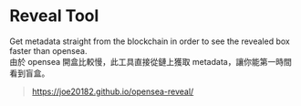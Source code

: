 # Reveal Tool

Get metadata straight from the blockchain in order to see the revealed box faster than opensea.  
由於 opensea 開盒比較慢，此工具直接從鏈上獲取 metadata，讓你能第一時間看到盲盒。

> https://joe20182.github.io/opensea-reveal/
